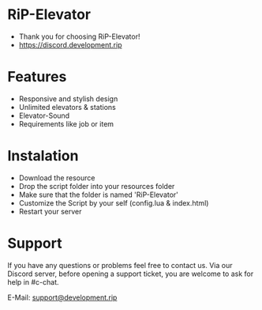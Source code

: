 # RiP-Elevator #
- Thank you for choosing RiP-Elevator!
- https://discord.development.rip

# Features #
- Responsive and stylish design
- Unlimited elevators & stations
- Elevator-Sound
- Requirements like job or item

# Instalation #
- Download the resource
- Drop the script folder into your resources folder
- Make sure that the folder is named 'RiP-Elevator'
- Customize the Script by your self (config.lua & index.html)
- Restart your server

# Support #
If you have any questions or problems feel free to contact us.
Via our Discord server, before opening a support ticket, you are welcome to ask for help in #c-chat.

E-Mail: support@development.rip